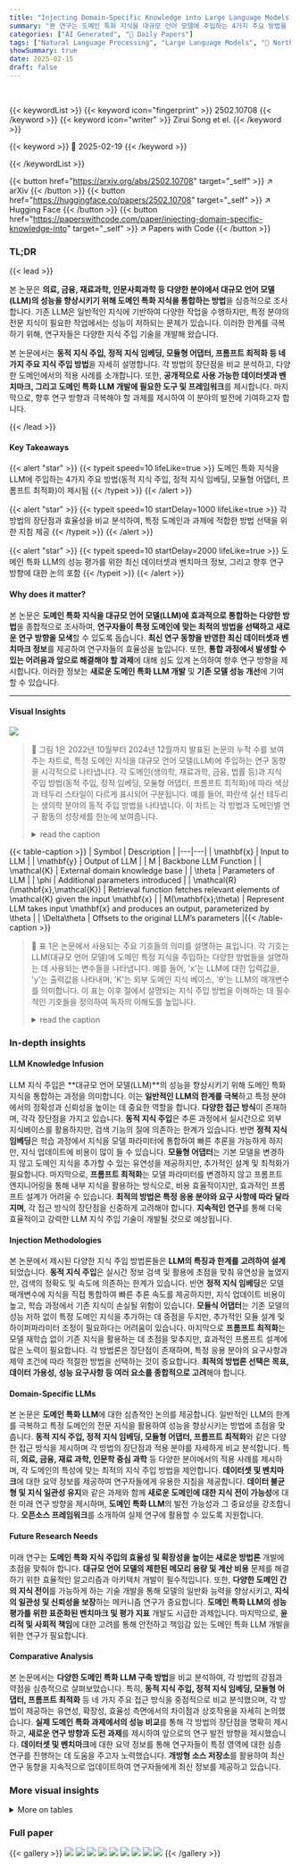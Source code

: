 ```yaml
---
title: "Injecting Domain-Specific Knowledge into Large Language Models: A Comprehensive Survey"
summary: "본 연구는 도메인 특화 지식을 대규모 언어 모델에 주입하는 4가지 주요 방법을 제시하고, 각 방법의 장단점을 비교 분석하여 효율적인 도메인 특화 LLM 개발을 위한 지침을 제공합니다."
categories: ["AI Generated", "🤗 Daily Papers"]
tags: ["Natural Language Processing", "Large Language Models", "🏢 Northeastern University",]
showSummary: true
date: 2025-02-15
draft: false
---
```


<br>

{{< keywordList >}}
{{< keyword icon="fingerprint" >}} 2502.10708 {{< /keyword >}}
{{< keyword icon="writer" >}} Zirui Song et el. {{< /keyword >}}
 
{{< keyword >}} 🤗 2025-02-19 {{< /keyword >}}
 
{{< /keywordList >}}

{{< button href="https://arxiv.org/abs/2502.10708" target="_self" >}}
↗ arXiv
{{< /button >}}
{{< button href="https://huggingface.co/papers/2502.10708" target="_self" >}}
↗ Hugging Face
{{< /button >}}
{{< button href="https://paperswithcode.com/paper/injecting-domain-specific-knowledge-into" target="_self" >}}
↗ Papers with Code
{{< /button >}}




### TL;DR


{{< lead >}}

본 논문은 **의료, 금융, 재료과학, 인문사회과학 등 다양한 분야에서 대규모 언어 모델(LLM)의 성능을 향상시키기 위해 도메인 특화 지식을 통합하는 방법**을 심층적으로 조사합니다.  기존 LLM은 일반적인 지식에 기반하여 다양한 작업을 수행하지만, 특정 분야의 전문 지식이 필요한 작업에서는 성능이 저하되는 문제가 있습니다. 이러한 한계를 극복하기 위해, 연구자들은 다양한 지식 주입 기술을 개발해 왔습니다. 



본 논문에서는 **동적 지식 주입, 정적 지식 임베딩, 모듈형 어댑터, 프롬프트 최적화 등 네 가지 주요 지식 주입 방법**을 자세히 설명합니다. 각 방법의 장단점을 비교 분석하고, 다양한 도메인에서의 적용 사례를 소개합니다. 또한, **공개적으로 사용 가능한 데이터셋과 벤치마크, 그리고 도메인 특화 LLM 개발에 필요한 도구 및 프레임워크**를 제시합니다. 마지막으로, 향후 연구 방향과 극복해야 할 과제를 제시하여 이 분야의 발전에 기여하고자 합니다.

{{< /lead >}}


#### Key Takeaways

{{< alert "star" >}}
{{< typeit speed=10 lifeLike=true >}} 도메인 특화 지식을 LLM에 주입하는 4가지 주요 방법(동적 지식 주입, 정적 지식 임베딩, 모듈형 어댑터, 프롬프트 최적화)이 제시됨 {{< /typeit >}}
{{< /alert >}}

{{< alert "star" >}}
{{< typeit speed=10 startDelay=1000 lifeLike=true >}} 각 방법의 장단점과 효율성을 비교 분석하여, 특정 도메인과 과제에 적합한 방법 선택을 위한 지침 제공 {{< /typeit >}}
{{< /alert >}}

{{< alert "star" >}}
{{< typeit speed=10 startDelay=2000 lifeLike=true >}} 도메인 특화 LLM의 성능 평가를 위한 최신 데이터셋과 벤치마크 정보, 그리고 향후 연구 방향에 대한 논의 포함 {{< /typeit >}}
{{< /alert >}}

#### Why does it matter?
본 논문은 **도메인 특화 지식을 대규모 언어 모델(LLM)에 효과적으로 통합하는 다양한 방법**을 종합적으로 조사하여, **연구자들이 특정 도메인에 맞는 최적의 방법을 선택하고 새로운 연구 방향을 모색**할 수 있도록 돕습니다.  **최신 연구 동향을 반영한 최신 데이터셋과 벤치마크 정보**를 제공하여 연구자들의 효율성을 높입니다. 또한, **통합 과정에서 발생할 수 있는 어려움과 앞으로 해결해야 할 과제**에 대해 심도 있게 논의하여 향후 연구 방향을 제시합니다. 이러한 정보는 **새로운 도메인 특화 LLM 개발** 및 **기존 모델 성능 개선**에 기여할 수 있습니다.

------
#### Visual Insights



![](https://arxiv.org/html/2502.10708/x1.png)

> 🔼 그림 1은 2022년 10월부터 2024년 12월까지 발표된 논문의 누적 수를 보여주는 차트로, 특정 도메인 지식을 대규모 언어 모델(LLM)에 주입하는 연구 동향을 시각적으로 나타냅니다.  각 도메인(생의학, 재료과학, 금융, 법률 등)과 지식 주입 방법(동적 주입, 정적 임베딩, 모듈형 어댑터, 프롬프트 최적화)에 따라 색상과 테두리 스타일이 다르게 표시되어 구분됩니다. 예를 들어, 파란색 실선 테두리는 생의학 분야의 동적 주입 방법을 나타냅니다. 이 차트는 각 방법과 도메인별 연구 활동의 성장세를 한눈에 보여줍니다.
> <details>
> <summary>read the caption</summary>
> Figure 1: Illustration of Growth Trends in Domain-Specific Knowledge Injection into LLMs. The chart displays the cumulative number of papers published between October 2022 and December 2024. Different colors and border styles represent various injection methods and domains, such as blue with a solid border denoting dynamic injection in the biomedical field.
> </details>





{{< table-caption >}}
| Symbol | Description |
|---|---| 
| \mathbf{x} | Input to LLM |
| \mathbf{y} | Output of LLM |
| M | Backbone LLM Function |
| \mathcal{K} | External domain knowledge base |
| \theta | Parameters of LLM |
| \phi | Additional parameters introduced |
| \mathcal{R}(\mathbf{x},\mathcal{K}) | Retrieval function fetches relevant elements of \mathcal{K} given the input \mathbf{x} |
| M(\mathbf{x};\theta) | Represent LLM takes input \mathbf{x} and produces an output, parameterized by \theta |
| \Delta\theta | Offsets to the original LLM’s parameters |{{< /table-caption >}}

> 🔼 표 1은 논문에서 사용되는 주요 기호들의 의미를 설명하는 표입니다.  각 기호는 LLM(대규모 언어 모델)에 도메인 특정 지식을 주입하는 다양한 방법들을 설명하는 데 사용되는 변수들을 나타냅니다. 예를 들어, 'x'는 LLM에 대한 입력값을, 'y'는 출력값을 나타내며, 'K'는 외부 도메인 지식 베이스, 'θ'는 LLM의 매개변수를 의미합니다. 이 표는 이후 절에서 설명되는 지식 주입 방법을 이해하는 데 필수적인 기호들을 정의하여 독자의 이해도를 높입니다.
> <details>
> <summary>read the caption</summary>
> Table 1: Summary of Symbols.
> </details>





### In-depth insights


#### LLM Knowledge Infusion
LLM 지식 주입은 **대규모 언어 모델(LLM)**의 성능을 향상시키기 위해 도메인 특화 지식을 통합하는 과정을 의미합니다. 이는 **일반적인 LLM의 한계를 극복**하고 특정 분야에서의 정확성과 신뢰성을 높이는 데 중요한 역할을 합니다.  **다양한 접근 방식**이 존재하며, 각각 장단점을 가지고 있습니다.  **동적 지식 주입**은 추론 과정에서 실시간으로 외부 지식베이스를 활용하지만, 검색 기능의 질에 의존하는 한계가 있습니다. 반면 **정적 지식 임베딩**은 학습 과정에서 지식을 모델 파라미터에 통합하여 빠른 추론을 가능하게 하지만, 지식 업데이트에 비용이 많이 들 수 있습니다.  **모듈형 어댑터**는 기본 모델을 변경하지 않고 도메인 지식을 추가할 수 있는 유연성을 제공하지만, 추가적인 설계 및 최적화가 필요합니다. 마지막으로, **프롬프트 최적화**는 모델 파라미터를 변경하지 않고 프롬프트 엔지니어링을 통해 내부 지식을 활용하는 방식으로, 비용 효율적이지만, 효과적인 프롬프트 설계가 어려울 수 있습니다.  **최적의 방법은 특정 응용 분야와 요구 사항에 따라 달라지며**, 각 접근 방식의 장단점을 신중하게 고려해야 합니다.  **지속적인 연구**를 통해 더욱 효율적이고 강력한 LLM 지식 주입 기술이 개발될 것으로 예상됩니다.

#### Injection Methodologies
본 논문에서 제시된 다양한 지식 주입 방법론들은 **LLM의 특징과 한계를 고려하여 설계**되었습니다.  **동적 지식 주입**은 실시간 정보 검색 및 활용에 초점을 맞춰 유연성을 높였지만, 검색의 정확도 및 속도에 의존하는 한계가 있습니다. 반면 **정적 지식 임베딩**은 모델 매개변수에 지식을 직접 통합하여 빠른 추론 속도를 제공하지만, 지식 업데이트 비용이 높고, 학습 과정에서 기존 지식이 손실될 위험이 있습니다. **모듈식 어댑터**는 기존 모델의 성능 저하 없이 특정 도메인 지식을 추가하는 데 중점을 두지만, 추가적인 모듈 설계 및 하이퍼파라미터 조정이 필요하다는 어려움이 있습니다. 마지막으로 **프롬프트 최적화**는 모델 재학습 없이 기존 지식을 활용하는 데 초점을 맞추지만, 효과적인 프롬프트 설계에 많은 노력이 필요합니다. 각 방법론은 장단점이 존재하며, 특정 응용 분야의 요구사항과 제약 조건에 따라 적절한 방법을 선택하는 것이 중요합니다.  **최적의 방법론 선택은 목표, 데이터 가용성, 성능 요구사항 등 여러 요소를 종합적으로 고려**해야 합니다.

#### Domain-Specific LLMs
본 논문은 **도메인 특화 LLM**에 대한 심층적인 논의를 제공합니다. 일반적인 LLM의 한계를 극복하고 특정 도메인의 전문 지식을 활용하여 성능을 향상시키는 방법에 초점을 맞춥니다. **동적 지식 주입, 정적 지식 임베딩, 모듈형 어댑터, 프롬프트 최적화**와 같은 다양한 접근 방식을 제시하며 각 방법의 장단점과 적용 분야를 자세하게 비교 분석합니다. 특히, **의료, 금융, 재료 과학, 인문학 중심 과학** 등 다양한 분야에서의 적용 사례를 제시하며, 각 도메인의 특성에 맞는 최적의 지식 주입 방법을 제안합니다.  **데이터셋 및 벤치마크**에 대한 요약 정보를 제공하여 연구자들에게 유용한 지침을 제공합니다.  **데이터 불균형 및 지식 일관성 유지**와 같은 과제와 함께 **새로운 도메인에 대한 지식 전이 가능성**에 대한 미래 연구 방향을 제시하며, **도메인 특화 LLM**의 발전 가능성과 그 중요성을 강조합니다.  **오픈소스 프레임워크**를 소개하여 실제 연구에 활용할 수 있도록 지원합니다.

#### Future Research Needs
미래 연구는 **도메인 특화 지식 주입의 효율성 및 확장성을 높이는 새로운 방법론** 개발에 초점을 맞춰야 합니다.  **대규모 언어 모델의 제한된 메모리 용량 및 계산 비용** 문제를 해결하기 위한 효율적인 알고리즘과 아키텍처 개발이 필수적입니다.  또한, **다양한 도메인 간의 지식 전이**를 가능하게 하는 기술 개발을 통해 모델의 일반화 능력을 향상시키고, **지식의 일관성 및 신뢰성을 보장**하는 메커니즘 연구가 중요합니다.  **도메인 특화 LLM의 성능 평가를 위한 표준화된 벤치마크 및 평가 지표** 개발도 시급한 과제입니다.  마지막으로, **윤리적 및 사회적 책임**에 대한 고려를 통해 안전하고 책임감 있는 도메인 특화 LLM 개발을 위한 연구가 필요합니다.

#### Comparative Analysis
본 논문에서는 **다양한 도메인 특화 LLM 구축 방법**을 비교 분석하여, 각 방법의 강점과 약점을 심층적으로 살펴보았습니다. 특히, **동적 지식 주입, 정적 지식 임베딩, 모듈형 어댑터, 프롬프트 최적화** 등 네 가지 주요 접근 방식을 중점적으로 비교 분석했으며, 각 방법이 제공하는 유연성, 확장성, 효율성 측면에서의 차이점과 상호작용을 자세히 논의했습니다.  **실제 도메인 특화 과제에서의 성능 비교**를 통해 각 방법의 장단점을 명확히 제시하고, **새로운 연구 방향과 도전 과제**를 제시하여 앞으로의 연구 발전 방향을 제시했습니다.  **데이터셋 및 벤치마크**에 대한 요약 정보를 통해 연구자들이 특정 영역에 대한 심층 연구를 진행하는 데 도움을 주고자 노력했습니다.  **개방형 소스 저장소**를 활용하여 최신 연구 동향을 지속적으로 업데이트하여 연구자들에게 최신 정보를 제공하고 있습니다.


### More visual insights




<details>
<summary>More on tables
</summary>


{{< table-caption >}}
| Paradigm | Training Cost | Inference Speed | Limitations |
|---|---|---|---| 
| Dynamic Injection | None, but requires retrieval module | Slower due to retrieval latency | Relies heavily on retrieval quality |
| Static Embedding | High (requires pretraining or fine-tuning) | No extra cost | Fixed knowledge; risks catastrophic forgetting |
| Modular Adapters | Low (train small subset of parameters) | Almost unaffected | Sensitive to training data quality |
| Prompt Optimization | None | Almost unaffected | Labor-intensive; limited to pre-existing knowledge |{{< /table-caption >}}
> 🔼 표 2는 지식 주입 방법을 선택할 때 고려해야 할 요소들을 비교 분석한 표입니다. 훈련 비용, 추론 속도, 한계점 등 세 가지 측면에서 동적 주입, 정적 임베딩, 모듈형 어댑터, 프롬프트 최적화 네 가지 방법을 비교하여 각 방법의 장단점을 명확하게 보여줍니다.  본 표를 통해 연구자들은 자신들의 연구 목표와 상황에 가장 적합한 지식 주입 방법을 선택하는데 도움을 받을 수 있습니다.
> <details>
> <summary>read the caption</summary>
> Table 2: Guidance on selecting knowledge injection paradigms based on training cost, inference speed, and limitations.
> </details>

{{< table-caption >}}
| Dynamic | Injection |
|---|---|{{< /table-caption >}}
> 🔼 표 3은 논문에서 다루는 도메인별 지식 주입 연구들을 요약한 표입니다. 각 연구는 연구 분야와 사용된 지식 주입 방법에 따라 분류되어 있습니다. 표에는 각 연구의 모델 이름, 사용된 지식 주입 방법(동적 지식 주입, 정적 지식 임베딩, 모듈형 어댑터, 프롬프트 최적화), 사용된 지식 소스, 그리고 관련 링크가 포함되어 있습니다. 이 표는 다양한 도메인에서 지식 주입 기술이 어떻게 적용되고 있는지, 그리고 각 방법의 특징과 강점을 한눈에 파악하는 데 유용합니다.
> <details>
> <summary>read the caption</summary>
> Table 3: Summary of the domain-specific knowledge injection studies. We categorize current work according to their research domain and knowledge injection method.
> </details>

{{< table-caption >}}
| Feature             | Description                                  |
|----------------------|----------------------------------------------|
| None, but requires     | retrieval module                             |{{< /table-caption >}}
> 🔼 표 4는 의료 관련 벤치마크에서 도메인 특화 모델과 일반 도메인 모델의 성능을 비교한 표입니다. 특히 MedQA, PubMedQA, MedMCQA 세 가지 벤치마크에서 도메인 특화 모델(Med-Gemini, Med-PaLM 2, PMC-LLaMA, BioMedLM)과 일반 도메인 모델(GPT-4, Llama 2, Galactica)의 성능 지표를 비교하여 도메인 특화 모델의 효과를 보여줍니다.  모델의 크기(매개변수 수) 정보도 함께 제공하여 모델 크기와 성능 간의 관계를 분석하는 데 도움을 줍니다.
> <details>
> <summary>read the caption</summary>
> Table 4: Performance comparison of domain-specific and general-domain model performance on medical benchmarks.
> </details>

</details>




### Full paper

{{< gallery >}}
<img src="paper_images/1.png" class="grid-w50 md:grid-w33 xl:grid-w25" />
<img src="paper_images/2.png" class="grid-w50 md:grid-w33 xl:grid-w25" />
<img src="paper_images/3.png" class="grid-w50 md:grid-w33 xl:grid-w25" />
<img src="paper_images/4.png" class="grid-w50 md:grid-w33 xl:grid-w25" />
<img src="paper_images/5.png" class="grid-w50 md:grid-w33 xl:grid-w25" />
<img src="paper_images/6.png" class="grid-w50 md:grid-w33 xl:grid-w25" />
<img src="paper_images/7.png" class="grid-w50 md:grid-w33 xl:grid-w25" />
<img src="paper_images/8.png" class="grid-w50 md:grid-w33 xl:grid-w25" />
<img src="paper_images/9.png" class="grid-w50 md:grid-w33 xl:grid-w25" />
{{< /gallery >}}